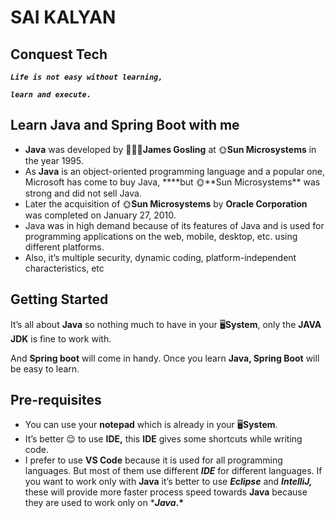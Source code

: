 # SAI KALYAN

## **Conquest Tech**

**_`Life is not easy without learning,`_**

**_`learn and execute.`_**

## **Learn Java and Spring Boot with me**

- **Java** was developed by 🧑🏼‍💻**James Gosling** at 🌞**Sun Microsystems** in the year 1995.
- As **Java** is an object-oriented programming language and a popular one, Microsoft has come to buy Java, \***\*but 🌞**Sun Microsystems\*\* was strong and did not sell Java.
- Later the acquisition of 🌞**Sun Microsystems** by **Oracle Corporation** was completed on January 27, 2010.
- Java was in high demand because of its features of Java and is used for programming applications on the web, mobile, desktop, etc. using different platforms.
- Also, it’s multiple security, dynamic coding, platform-independent characteristics, etc

## **Getting Started**

It’s all about **Java** so nothing much to have in your 🖥️**System**, only the **JAVA JDK** is fine to work with.

And **Spring boot** will come in handy. Once you learn **Java, Spring Boot** will be easy to learn.

## **Pre-requisites**

- You can use your **notepad** which is already in your 🖥️**System**.
- It’s better 😌 to use **IDE,** this **IDE** gives some shortcuts while writing code.
- I prefer to use **VS Code** because it is used for all programming languages. But most of them use different **_IDE_** for different languages. If you want to work only with **Java** it’s better to use **_Eclipse_** and **_IntelliJ,_** these will provide more faster process speed towards **Java** because they are used to work only on \***_Java_.\***
